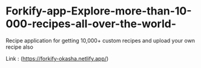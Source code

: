 # Forkify-app-Explore-more-than-10-000-recipes-all-over-the-world-
Recipe application for getting 10,000+ custom recipes and upload your own recipe also

Link : (https://forkify-okasha.netlify.app/)
